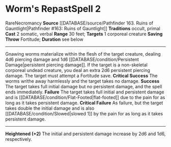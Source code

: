 ﻿---
actions: '[two-actions]'
component:
- Somatic
- Verbal
duration: see below
heighten: '+2'
heighten_level: 2, 4, 6, 8, 10
id: '839'
level: '2'
name: Worm's Repast
range: 30 feet
rarity: Rare
saving_throw: Fortitude
school: Necromancy
source: '[[DATABASE/source/Pathfinder 163. Ruins of Gauntlight|Pathfinder #163: Ruins
  of Gauntlight]]'
target: 1 corporeal creature
tradition:
- Occult
- Primal
trait:
- '[[DATABASE/trait/Necromancy|Necromancy]]'
- '[[DATABASE/trait/Rare|Rare]]'
type: Spell

---
# Worm's Repast<span class="item-type">Spell 2</span>

<span class="trait-rare item-trait">Rare</span><span class="item-trait">Necromancy</span>
**Source** [[DATABASE/source/Pathfinder 163. Ruins of Gauntlight|Pathfinder #163: Ruins of Gauntlight]]
**Traditions** occult, primal
**Cast** <span class="action-icon">2</span> somatic, verbal
**Range** 30 feet; **Targets** 1 corporeal creature
**Saving Throw** Fortitude; **Duration** see below

---
Gnawing worms materialize within the flesh of the target creature, dealing 4d6 piercing damage and 1d6 [[DATABASE/condition/Persistent Damage|persistent piercing damage]]. If the target is a non-skeletal corporeal undead creature, you deal an extra 2d6 persistent piercing damage. The target must attempt a Fortitude save.
**Critical Success** The worms writhe away harmlessly and the target takes no damage.
**Success** The target takes full initial damage but no persistent damage, and the spell ends immediately.
**Failure** The target takes full initial and persistent damage and is [[DATABASE/condition/Flat-Footed|flat-footed]] due to the pain for as long as it takes persistent damage.
**Critical Failure** As failure, but the target takes double the initial damage and is also [[DATABASE/condition/Slowed|slowed 1]] by the pain for as long as it takes persistent damage.

---
**Heightened (+2)** The initial and persistent damage increase by 2d6 and 1d6, respectively.